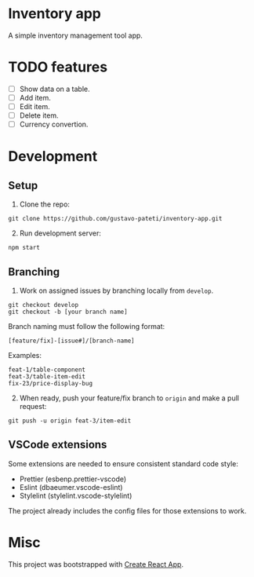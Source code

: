 # Inventory app

A simple inventory management tool app.

# TODO features

- [ ] Show data on a table.
- [ ] Add item.
- [ ] Edit item.
- [ ] Delete item.
- [ ] Currency convertion.

# Development

## Setup

1. Clone the repo:

```
git clone https://github.com/gustavo-pateti/inventory-app.git
```

2. Run development server:

```
npm start
```

## Branching

1. Work on assigned issues by branching locally from `develop`.

```
git checkout develop
git checkout -b [your branch name]
```

Branch naming must follow the following format:

```
[feature/fix]-[issue#]/[branch-name]
```

Examples:

```
feat-1/table-component
feat-3/table-item-edit
fix-23/price-display-bug
```

2. When ready, push your feature/fix branch to `origin` and make a pull request:

```
git push -u origin feat-3/item-edit
```

## VSCode extensions

Some extensions are needed to ensure consistent standard code style:

- Prettier (esbenp.prettier-vscode)
- Eslint (dbaeumer.vscode-eslint)
- Stylelint (stylelint.vscode-stylelint)

The project already includes the config files for those extensions to work.

# Misc

This project was bootstrapped with [Create React App](https://github.com/facebook/create-react-app).
